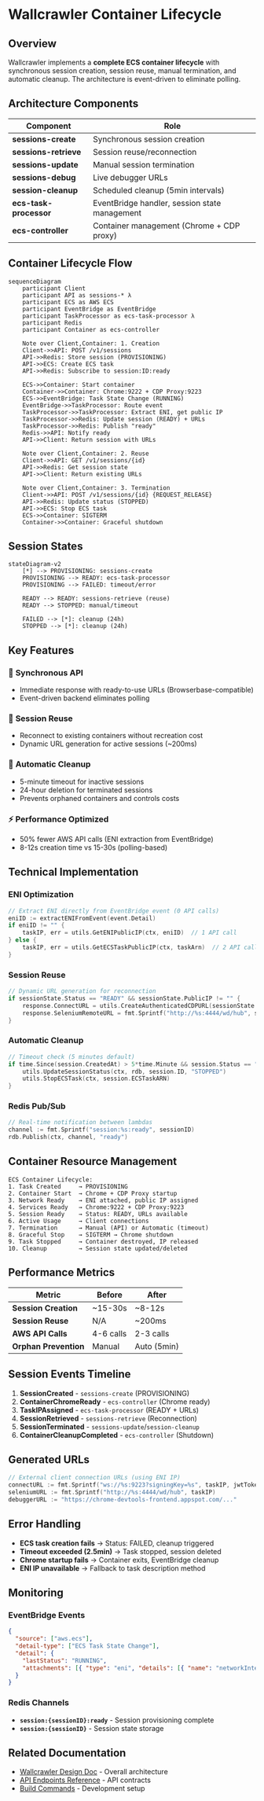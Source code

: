 # Wallcrawler Container Lifecycle

## Overview

Wallcrawler implements a **complete ECS container lifecycle** with synchronous session creation, session reuse, manual termination, and automatic cleanup. The architecture is event-driven to eliminate polling.

## Architecture Components

| Component              | Role                                          |
| ---------------------- | --------------------------------------------- |
| **sessions-create**    | Synchronous session creation                  |
| **sessions-retrieve**  | Session reuse/reconnection                    |
| **sessions-update**    | Manual session termination                    |
| **sessions-debug**     | Live debugger URLs                            |
| **session-cleanup**    | Scheduled cleanup (5min intervals)            |
| **ecs-task-processor** | EventBridge handler, session state management |
| **ecs-controller**     | Container management (Chrome + CDP proxy)     |

## Container Lifecycle Flow

```mermaid
sequenceDiagram
    participant Client
    participant API as sessions-* λ
    participant ECS as AWS ECS
    participant EventBridge as EventBridge
    participant TaskProcessor as ecs-task-processor λ
    participant Redis
    participant Container as ecs-controller

    Note over Client,Container: 1. Creation
    Client->>API: POST /v1/sessions
    API->>Redis: Store session (PROVISIONING)
    API->>ECS: Create ECS task
    API->>Redis: Subscribe to session:ID:ready

    ECS->>Container: Start container
    Container->>Container: Chrome:9222 + CDP Proxy:9223
    ECS->>EventBridge: Task State Change (RUNNING)
    EventBridge->>TaskProcessor: Route event
    TaskProcessor->>TaskProcessor: Extract ENI, get public IP
    TaskProcessor->>Redis: Update session (READY) + URLs
    TaskProcessor->>Redis: Publish "ready"
    Redis->>API: Notify ready
    API->>Client: Return session with URLs

    Note over Client,Container: 2. Reuse
    Client->>API: GET /v1/sessions/{id}
    API->>Redis: Get session state
    API->>Client: Return existing URLs

    Note over Client,Container: 3. Termination
    Client->>API: POST /v1/sessions/{id} {REQUEST_RELEASE}
    API->>Redis: Update status (STOPPED)
    API->>ECS: Stop ECS task
    ECS->>Container: SIGTERM
    Container->>Container: Graceful shutdown
```

## Session States

```mermaid
stateDiagram-v2
    [*] --> PROVISIONING: sessions-create
    PROVISIONING --> READY: ecs-task-processor
    PROVISIONING --> FAILED: timeout/error

    READY --> READY: sessions-retrieve (reuse)
    READY --> STOPPED: manual/timeout

    FAILED --> [*]: cleanup (24h)
    STOPPED --> [*]: cleanup (24h)
```

## Key Features

### 🚀 **Synchronous API**

- Immediate response with ready-to-use URLs (Browserbase-compatible)
- Event-driven backend eliminates polling

### 🔄 **Session Reuse**

- Reconnect to existing containers without recreation cost
- Dynamic URL generation for active sessions (~200ms)

### 🧹 **Automatic Cleanup**

- 5-minute timeout for inactive sessions
- 24-hour deletion for terminated sessions
- Prevents orphaned containers and controls costs

### ⚡ **Performance Optimized**

- 50% fewer AWS API calls (ENI extraction from EventBridge)
- 8-12s creation time vs 15-30s (polling-based)

## Technical Implementation

### ENI Optimization

```go
// Extract ENI directly from EventBridge event (0 API calls)
eniID := extractENIFromEvent(event.Detail)
if eniID != "" {
    taskIP, err = utils.GetENIPublicIP(ctx, eniID)  // 1 API call
} else {
    taskIP, err = utils.GetECSTaskPublicIP(ctx, taskArn)  // 2 API calls (fallback)
}
```

### Session Reuse

```go
// Dynamic URL generation for reconnection
if sessionState.Status == "READY" && sessionState.PublicIP != "" {
    response.ConnectURL = utils.CreateAuthenticatedCDPURL(sessionState.PublicIP, sessionState.SigningKey)
    response.SeleniumRemoteURL = fmt.Sprintf("http://%s:4444/wd/hub", sessionState.PublicIP)
}
```

### Automatic Cleanup

```go
// Timeout check (5 minutes default)
if time.Since(session.CreatedAt) > 5*time.Minute && session.Status == "READY" {
    utils.UpdateSessionStatus(ctx, rdb, session.ID, "STOPPED")
    utils.StopECSTask(ctx, session.ECSTaskARN)
}
```

### Redis Pub/Sub

```go
// Real-time notification between lambdas
channel := fmt.Sprintf("session:%s:ready", sessionID)
rdb.Publish(ctx, channel, "ready")
```

## Container Resource Management

```
ECS Container Lifecycle:
1. Task Created     → PROVISIONING
2. Container Start  → Chrome + CDP Proxy startup
3. Network Ready    → ENI attached, public IP assigned
4. Services Ready   → Chrome:9222 + CDP Proxy:9223
5. Session Ready    → Status: READY, URLs available
6. Active Usage     → Client connections
7. Termination      → Manual (API) or Automatic (timeout)
8. Graceful Stop    → SIGTERM → Chrome shutdown
9. Task Stopped     → Container destroyed, IP released
10. Cleanup         → Session state updated/deleted
```

## Performance Metrics

| Metric                | Before    | After       |
| --------------------- | --------- | ----------- |
| **Session Creation**  | ~15-30s   | ~8-12s      |
| **Session Reuse**     | N/A       | ~200ms      |
| **AWS API Calls**     | 4-6 calls | 2-3 calls   |
| **Orphan Prevention** | Manual    | Auto (5min) |

## Session Events Timeline

1. **SessionCreated** - `sessions-create` (PROVISIONING)
2. **ContainerChromeReady** - `ecs-controller` (Chrome ready)
3. **TaskIPAssigned** - `ecs-task-processor` (READY + URLs)
4. **SessionRetrieved** - `sessions-retrieve` (Reconnection)
5. **SessionTerminated** - `sessions-update`/`session-cleanup`
6. **ContainerCleanupCompleted** - `ecs-controller` (Shutdown)

## Generated URLs

```go
// External client connection URLs (using ENI IP)
connectURL := fmt.Sprintf("ws://%s:9223?signingKey=%s", taskIP, jwtToken)
seleniumURL := fmt.Sprintf("http://%s:4444/wd/hub", taskIP)
debuggerURL := "https://chrome-devtools-frontend.appspot.com/..."
```

## Error Handling

- **ECS task creation fails** → Status: FAILED, cleanup triggered
- **Timeout exceeded (2.5min)** → Task stopped, session deleted
- **Chrome startup fails** → Container exits, EventBridge cleanup
- **ENI IP unavailable** → Fallback to task description method

## Monitoring

### EventBridge Events

```json
{
  "source": ["aws.ecs"],
  "detail-type": ["ECS Task State Change"],
  "detail": {
    "lastStatus": "RUNNING",
    "attachments": [{ "type": "eni", "details": [{ "name": "networkInterfaceId", "value": "eni-12345" }] }]
  }
}
```

### Redis Channels

- **`session:{sessionID}:ready`** - Session provisioning complete
- **`session:{sessionID}`** - Session state storage

## Related Documentation

- [Wallcrawler Design Doc](./wallcrawler-design-doc.md) - Overall architecture
- [API Endpoints Reference](./api/api-endpoints-reference.md) - API contracts
- [Build Commands](./build-cmds.md) - Development setup
